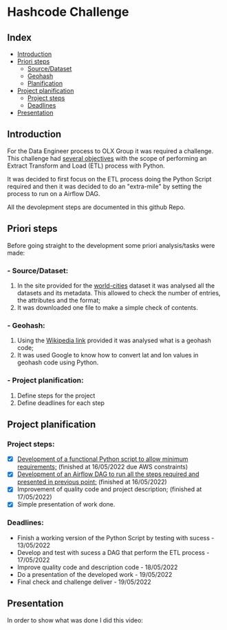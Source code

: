 # Hashcode Challenge

## Index
- [Introduction](https://github.com/guoliveira/hashcode_challenge#introduction)
- [Priori steps](https://github.com/guoliveira/hashcode_challenge#priori-steps)
  -  [Source/Dataset](https://github.com/guoliveira/hashcode_challenge#--sourcedataset)
  -  [Geohash](https://github.com/guoliveira/hashcode_challenge#--geohash)
  -  [Planification](https://github.com/guoliveira/hashcode_challenge#--project-planification)
- [Project planification](https://github.com/guoliveira/hashcode_challenge#project-planification)
  - [Project steps](https://github.com/guoliveira/hashcode_challenge#project-steps)
  - [Deadlines](https://github.com/guoliveira/hashcode_challenge#deadlines)
- [Presentation](https://github.com/guoliveira/hashcode_challenge/blob/main/README.md#presentation)

## Introduction

For the Data Engineer process to OLX Group it was required a challenge.
This challenge had [several objectives](DataEngineer_Challenge.pdf) with the scope of performing an Extract Transform and Load (ETL) process with Python.

It was decided to first focus on the ETL process doing the Python Script required and then it was decided to do an "extra-mile" by setting the process to run on a Airflow DAG.

All the devolepment steps are documented in this github Repo.

## Priori steps

Before going straight to the development some priori analysis/tasks were made:

### - Source/Dataset:
1. In the site provided for the [world-cities](https://simplemaps.com/data/world-cities) dataset it was analysed all the datasets and its metadata. This allowed to check the number of entries, the attributes and the format;
2. It was downloaded one file to make a simple check of contents.

### - Geohash:
1. Using the [Wikipedia link](https://en.wikipedia.org/wiki/Geohash) provided it was analysed what is a geohash code;
2. It was used Google to know how to convert lat and lon values in geohash code using Python.

### - Project planification:
1. Define steps for the project
2. Define deadlines for each step



## Project planification

### Project steps: 

- [x] [Development of a functional Python script to allow minimum requirements;](/code/README.md) (finished at 16/05/2022 due AWS constraints)
- [x] [Development of an Airflow DAG to run all the steps required and presented in previous point;](airflow/README.md) (finished at 16/05/2022)
- [x] Improvement of quality code and project description; (finished at 17/05/2022)
- [x] Simple presentation of work done.

### Deadlines: 
- Finish a working version of the Python Script by testing with sucess - 13/05/2022
- Develop and test with sucess a DAG that perform the ETL process -  17/05/2022
- Improve quality code and description code - 18/05/2022
- Do a presentation of the developed work - 19/05/2022
- Final check and challenge deliver - 19/05/2022 

## Presentation

In order to show what was done I did this video:
